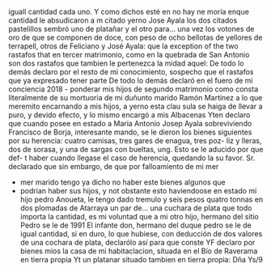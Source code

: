 iguall cantidad cada uno. Y como dichos esté en no hay ne
moría enque cantidad le absudicaron a m citado yerno
Jose Ayala los dos citados pastelillos sembró uno de platañar y el otro para... una vez los votones de oro de que se componen de doce, con peso de ocho bellotas de yellores de terrapell, otros de
Feliciano y José Ayala: que la
exception of the two rastafos that en tercer matrimonio, como en la quebrada de San Antonio son dos rastafos que tambien le pertenezca la midad aquel: De todo lo demás declaro por el resto de mi conocimiento, sospecho que el rastafos que ya expresado tener parte
De todo lo demás declaró en el fuero de mi conciencia 2018 - ponderar mis hijos de segundo matrimonio como consta literalmente de su mortuoria de mi duñunto marido Ramón Martínez a lo que meremito encarnando a mis hijos, a yerno esta clau
sula se haiga de llevar a puro, y devido efecto, y lo mismo encargó a mis Albacenas
Yten declaro que cuando posee en estado a Maria Antonio
Josep Ayala sobreviviendo Francisco de Borja, interesante mando, se le dieron los bienes siguientes por su herencia: cuatro camisas, tres gares de enagua, tres poz- liz y lleras, dos de sorasa, y una de sargas con bueltas, ung.
Esto se le aducido por que def- t haber cuando llegase el caso de herencia, quedando la su favor.
Sr. declarado que sin embargo, de que por falloamiento de mi mer
- mer marido tengo ya dicho no haber este bienes algunos que
- podrian haber sus hijos, y not obstante esto haviendoose
en estado mi hijo pedro Anoueta, le tengo dado tremulo y
seis pesos quatro tonnas en dos plomadas de Atarraya un par de... una cuchara de plata que todo importa la cantidad, es mi voluntad que a mi otro hijo, hermano del sitio Pedro se le de 1991
El infante don, hermano del duque pedro se le de igual cantidad, si en duro, lo que hubiese, con deducción de dos valores de una cochara de plata, declarólo así para que conste
YF declaro por bienes mios la casa de mi habitaclacion, situada en el Bío de Raverama en tierra propia
Yt un platanar situado tambien en tierra propia: Dña Ys/9